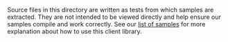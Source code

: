 Source files in this directory are written as tests from which samples are extracted.
They are not intended to be viewed directly and help ensure our samples compile and work correctly.
See our [list of samples](https://github.com/Azure/azure-sdk-for-net/tree/main/sdk/texttranslator/Azure.AI.TextTranslator/samples) for more explanation about how to use this client library.
